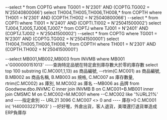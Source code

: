 --select * from COPTG where TG001 = N'2301'  AND (COPTG.TG002 = N'25040800066')
select TH004,TH005,TH006,TH008,* from COPTH where TH001 = N'2301'  AND (COPTH.TH002 = N'25040800066')
--select * from COPTI where TI001 = N'2401'  AND (COPTI.TI002 = N'25041500002')
select TJ004,TJ005,TJ006,TJ007,* from COPTJ where TJ001 = N'2401'  AND (COPTJ.TJ002 = N'25041500002')
--select * from COPTG where TG001 = N'2301'  AND (COPTG.TG002 = N'25041500001')
select TH004,TH005,TH006,TH008,* from COPTH where TH001 = N'2301'  AND (COPTH.TH002 = N'25041500001')




--select MB001,MB002,MB003 from INVMB where MB001 ='G000000151013'
----查詢特定品號在特定倉別庫存數大於零的庫存數
select  top 100 substring (C.MC001,1,13) as 商品編號,
--rtrim(C.MC001) as 商品編號,
B.MB002 as 商品名稱,
B.MB003 as 規格,
C.MC007 as 庫存數量,
rtrim(C.MC002) as 庫別,
M.MC002 as 庫名
--MB006 as 品牌
from Goodwow.dbo.INVMC C 
inner join INVMB B on C.MC001=B.MB001
inner join CMSMC M on C.MC002=M.MC001
where 
--C.MC002 like '%URL21%' and ----指定倉別
-- URL21 3096
C.MC007 <> 0 and  ---- 庫存>0
C.MC001 in(
'H400032271903'
)
--好好喔，外倉出貨，客人退貨，美環還打退貨單造成ERP負庫存